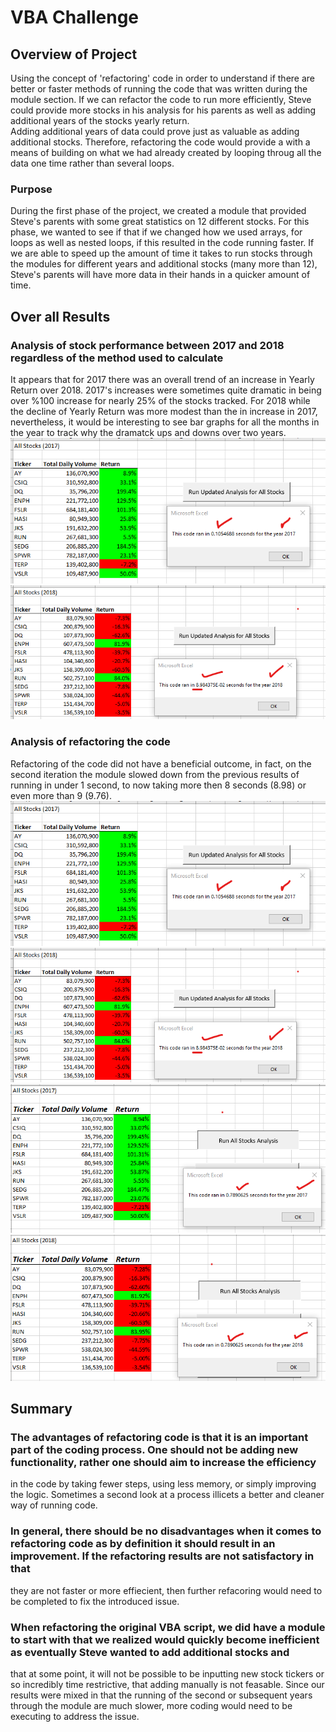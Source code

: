 # VBA Challenge

## Overview of Project
Using the concept of 'refactoring' code in order to understand if there are better or faster methods of running the code that was written during the module section. If we 
can refactor the code to run more efficiently, Steve could provide more stocks in his analysis for his parents as well as adding additional years of the stocks yearly return.  
Adding additional years of data could prove just as valuable as adding additional stocks. Therefore, refactoring the code would provide a with a means of building on
what we had already created by looping throug all the data one time rather than several loops.

### Purpose
During the first phase of the project, we created a module that provided Steve's parents with some great statistics on 12 different stocks.  For this phase,
we wanted to see if that if we changed how we used arrays, for loops as well as nested loops, if this resulted in the code running faster.  If we are able to speed up the 
amount of time it takes to run stocks through the modules for different years and additional stocks (many more than 12), Steve's parents will have more data in their hands in a 
quicker amount of time.

## Over all Results
### Analysis of stock performance between 2017 and 2018 regardless of the method used to calculate
It appears that for 2017 there was an overall trend of an increase in Yearly Return over 2018. 2017's increases were sometimes quite dramatic in being over %100 increase for 
nearly 25% of the stocks tracked.  For 2018 while the decline of Yearly Return was more modest than the in increase in 2017, nevertheless, it would be interesting to see bar
graphs for all the months in the year to track why the dramatck ups and downs over two years. 
![VBA_Challenge](./VBA_Challenge_2017.png)
![VBA_Challenge](./VBA_Challenge_2018.png)

### Analysis of refactoring the code
Refactoring of the code did not have a beneficial outcome, in fact, on the second iteration the module slowed down from the previous results of running in under 1 second, to now
taking more then 8 seconds (8.98) or even more than 9 (9.76).
![VBA_Challenge](./VBA_Challenge_2017.png)
![VBA_Challenge](./VBA_Challenge_2018.png)
![Green_stocks](./green_stocks_2017.png)
![Green_stocks](./green_stocks_2018.png)

## Summary
### The advantages of refactoring code is that it is an important part of the coding process. One should not be adding new functionality, rather one should aim to increase the efficiency 
in the code by taking fewer steps, using less memory, or simply improving the logic. Sometimes a second look at a process illicets a better and cleaner way of running code.

### In general, there should be no disadvantages when it comes to refactoring code as by definition it should result in an improvement. If the refactoring results are not satisfactory in that
they are not faster or more effiecient, then further refacoring would need to be completed to fix the introduced issue.

### When refactoring the original VBA script, we did have a module to start with that we realized would quickly become inefficient as eventually Steve wanted to add additional stocks and
that at some point, it will not be possible to be inputting new stock tickers or so incredibly time restrictive, that adding manually is not feasable. Since our results were mixed
in that the running of the second or subsequent years through the module are much slower, more coding would need to be executing to address the issue.


	



